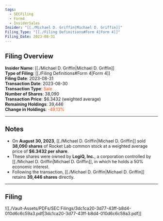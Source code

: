 ```yaml
---
tags:
  - SECFiling
  - Form4
  - InsiderSales
Insider: "[[./Michael D. Griffin|Michael D. Griffin]]"
Filing_Type: "[[./Filing Definitions#Form 4|Form 4]]"
Filing_Date: 2023-08-31
---
```

## Filing Overview

**Insider Name**: [[./Michael D. Griffin|Michael D. Griffin]]  
**Type of Filing**: [[./Filing Definitions#Form 4|Form 4]]  
**Filing Date**: 2023-08-31  
**Transaction Date**: 2023-08-30  
**Transaction Type**: <span style="color:orangered">Sale</span>  
**Number of Shares**: 38,090  
**Transaction Price**: $6.3432 (weighted average)  
**Remaining Holdings**: 39,446  
**Change in Holdings**: <span style="color:orangered">-49.13%</span>  

---
## Notes

- On **August 30, 2023**, [[./Michael D. Griffin|Michael D. Griffin]] sold **38,090 shares** of Rocket Lab common stock at a weighted average price of **$6.3432 per share**.  
- These shares were owned by **LogiQ, Inc.**, a corporation controlled by [[./Michael D. Griffin|Michael D. Griffin]], in which he holds a 50% economic interest.  
- Following the transaction, [[./Michael D. Griffin|Michael D. Griffin]] retains **39,446 shares** directly.  

---
## Filing

![[./Vault-Assets/PDFs/SEC Filings/3dc1ca20-3d77-43ff-b8d4-010d6c6c59a3.pdf|3dc1ca20-3d77-43ff-b8d4-010d6c6c59a3.pdf]]
